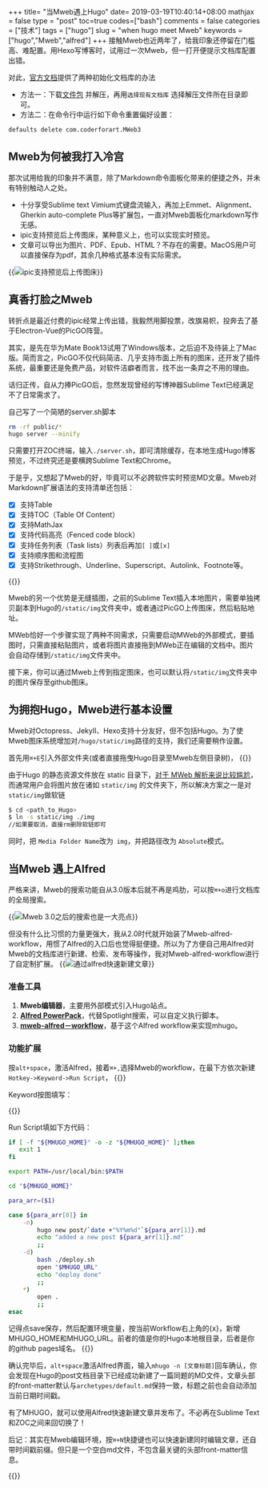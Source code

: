+++
title= "当Mweb遇上Hugo"
date= 2019-03-19T10:40:14+08:00
mathjax = false
type = "post"
toc=true
codes=["bash"]
comments = false
categories = ["技术"]
tags = ["hugo"]
slug = "when hugo meet Mweb"
keywords = ["hugo","Mweb","alfred"]
+++
接触Mweb也近两年了，给我印象还停留在门槛高、难配置。用Hexo写博客时，试用过一次Mweb，但一打开便提示文档库配置出错。

对此，[官方文档](https://zh.mweb.im/mweb-library.html)提供了两种初始化文档库的办法

- 方法一：下载[文件包]( https://cdn.mwebapp.cn/MWebInitLibrary.zip) 并解压，再用`选择现有文档库` 选择解压文件所在目录即可。
- 方法二：在命令行中运行如下命令重置偏好设置：
<!--more-->
```bash
defaults delete com.coderforart.MWeb3
```
## Mweb为何被我打入冷宫

那次试用给我的印象并不满意，除了Markdown命令面板化带来的便捷之外，并未有特别触动人之处。

- 十分享受Sublime text Vimium式键盘流输入，再加上Emmet、Alignment、Gherkin auto-complete Plus等扩展包，一直对Mweb面板化markdown写作无感。
- ipic支持预览后上传图床，某种意义上，也可以实现实时预览。
- 文章可以导出为图片、PDF、Epub、HTML？不存在的需要。MacOS用户可以直接保存为pdf，其余几种格式基本没有实际需求。

{{<img src="https://ian2.oss-cn-hangzhou.aliyuncs.com/clt6/picgo%20screen.jpeg" alt="ipic支持预览后上传图床">}}

## 真香打脸之Mweb

转折点是最近付费的ipic经常上传出错，我毅然用脚投票，改旗易帜，投奔去了基于Electron-Vue的PicGO阵营。

其实，是先在华为Mate Book13试用了Windows版本，之后迫不及待装上了Mac版。简而言之，PicGO不仅代码简洁、几乎支持市面上所有的图床，还开发了插件系统，最重要还是免费产品，对软件洁癖者而言，找不出一条弃之不用的理由。

话归正传，自从力捧PicGO后，忽然发现曾经的写博神器Sublime Text已经满足不了日常需求了。

自己写了一个简陋的server.sh脚本
```bash
rm -rf public/*
hugo server --minify
```
只需要打开ZOC终端，输入`./server.sh`，即可清除缓存，在本地生成Hugo博客预览，不过终究还是要横跨Sublime Text和Chrome。

于是乎，又想起了Mweb的好，毕竟可以不必跨软件实时预览MD文章。Mweb对Markdown扩展语法的支持清单还包括：

-  [x] 支持Table
-  [x]  支持TOC（Table Of Content）
- [x]  支持MathJax
- [x]  支持代码高亮（Fenced code block）
- [x]  支持任务列表（Task lists）列表后再加`[ ]`或`[x]`
- [x]  支持顺序图和流程图
- [x]  支持Strikethrough、Underline、Superscript、Autolink、Footnote等。

{{<img src="https://ian2.oss-cn-hangzhou.aliyuncs.com/clt6/Mweb-shoot.jpeg" alt="">}}

Mweb的另一个优势是无缝插图，之前的Sublime Text插入本地图片，需要单独拷贝副本到Hugo的`/static/img`文件夹中，或者通过PicGO上传图床，然后粘贴地址。

MWeb恰好一个步骤实现了两种不同需求，只需要启动MWeb的外部模式，要插图时，只需直接粘贴图片，或者将图片直接拖到MWeb正在编辑的文档中。图片会自动存储到`/static/img`文件夹中。

接下来，你可以通过Mweb上传到指定图床，也可以默认将`/static/img`文件夹中的图片保存至github图床。

## 为拥抱Hugo，Mweb进行基本设置
Mweb对Octopress、JekyII、Hexo支持十分友好，但不包括Hugo。为了使Mweb图床系统增加对`/hugo/static/img`路径的支持，我们还需要稍作设置。

首先用`⌘+E`引入外部文件夹(或者直接拖曳Hugo目录至Mweb左侧目录树)，
{{<img src="https://ian2.oss-cn-hangzhou.aliyuncs.com/clt6/Mweb-hugo-setting.jpeg" alt="">}}

由于Hugo 的静态资源文件放在 static 目录下，[对于 MWeb 解析来说比较尴尬](https://github.com/oulvhai/MWeb-issues/issues/141)，而通常用户会将图片放在诸如 `static/img` 的文件夹下，所以解决方案之一是对` static/img `做软链
```bash
$ cd <path_to_Hugo>
$ ln -s static/img ./img
//如果要取消，直接rm删除软链即可
```
同时，把 `Media Folder Name`改为` img`，并把路径改为 `Absolute`模式。

## 当Mweb 遇上Alfred
严格来讲，Mweb的搜索功能自从3.0版本后就不再是鸡肋，可以按`⌘+o`进行文档库的全局搜索。

{{<img src="https://ian2.oss-cn-hangzhou.aliyuncs.com/clt6/Mweb-search.jpeg" alt="Mweb 3.0之后的搜索也是一大亮点">}}

但没有什么比习惯的力量更强大，我从2.0时代就开始装了Mweb-alfred-workflow，用惯了Alfred的入口后也觉得挺便捷。所以为了方便自己用Alfred对Mweb的文档库进行新建、检索、发布等操作，我对Mweb-alfred-workflow进行了自定制扩展。
{{<img src="https://ian2.oss-cn-hangzhou.aliyuncs.com/clt6/mhugo-alfred-input.jpeg" alt="通过alfred快速新建文章">}}

### 准备工具
1. **Mweb编辑器**，主要用外部模式引入Hugo站点。
2. [**Alfred PowerPack**](https://www.alfredapp.com/powerpack/)，代替Spotlight搜索，可以自定义执行脚本。
3. [**mweb-alfred－workflow**](https://github.com/tianhao/alfred-mweb-workflow)，基于这个Alfred workflow来实现mhugo。

### 功能扩展
按`alt+space`，激活Alfred，接着`⌘+,`选择Mweb的workflow，在最下方依次新建`Hotkey->Keyword->Run Script`，
{{<img src="https://ian2.oss-cn-hangzhou.aliyuncs.com/clt6/mhugo-hotkey.jpeg" alt="">}}

Keyword按图填写：

{{<img src="https://ian2.oss-cn-hangzhou.aliyuncs.com/clt6/muhugo-keyword.jpeg" alt="">}}

Run Script填如下方代码：
```bash
if [ -f "${MHUGO_HOME}" -o -z "${MHUGO_HOME}" ];then
   exit 1
fi

export PATH=/usr/local/bin:$PATH

cd "${MHUGO_HOME}"

para_arr=($1)

case ${para_arr[0]} in
    -n)
        hugo new post/`date +"%Y%m%d"`${para_arr[1]}.md
        echo "added a new post ${para_arr[1]}.md"
        ;;
    -d)
        bash ./deploy.sh
        open "$MHUGO_URL"
        echo "deploy done"
        ;;
    *)
        open .
        ;;
esac
```
记得点save保存，然后配置环境变量，按当前Workflow右上角的{x}，新增MHUGO_HOME和MHUGO_URL。前者的值是你的Hugo本地根目录，后者是你的github pages域名。
{{<img src="https://ian2.oss-cn-hangzhou.aliyuncs.com/clt6/mweb-afred-environment-config.jpeg" alt="">}}

确认完毕后，`alt+space`激活Alfred界面，输入`mhugo -n [文章标题]`回车确认，你会发现在Hugo的post文档目录下已经成功新建了一篇同题的MD文件，文章头部的front-matter默认与`archetypes/default.md`保持一致，标题之前也会自动添加当前日期时间戳。

有了MHUGO，就可以使用Alfred快速新建文章并发布了。不必再在Sublime Text和ZOC之间来回切换了！

后记：其实在Mweb编辑环境，按`⌘+N`快捷键也可以快速新建同时编辑文章，还自带时间戳前缀。但只是一个空白md文件，不包含最关键的头部front-matter信息。

{{<img src="https://ian2.oss-cn-hangzhou.aliyuncs.com/clt6/2019-03-22%20at%2016.39.jpg" alt="">}}

